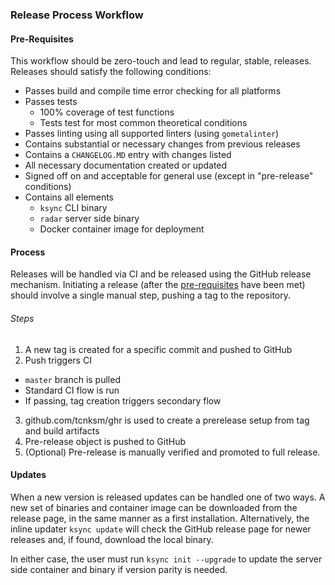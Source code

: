 ### Release Process Workflow

#### Pre-Requisites

This workflow should be zero-touch and lead to regular, stable, releases. Releases should satisfy the following conditions:

- Passes build and compile time error checking for all platforms
- Passes tests
  - 100% coverage of test functions
  - Tests test for most common theoretical conditions
- Passes linting using all supported linters (using `gometalinter`)
- Contains substantial or necessary changes from previous releases
- Contains a `CHANGELOG.MD` entry with changes listed
- All necessary documentation created or updated
- Signed off on and acceptable for general use (except in "pre-release" conditions)
- Contains all elements
  - `ksync` CLI binary
  - `radar` server side binary
  - Docker container image for deployment

#### Process
Releases will be handled via CI and be released using the GitHub release mechanism. Initiating a release (after the [pre-requisites](#pre-requisites) have been met) should involve a single manual step, pushing a tag to the repository.

###### Steps
1. A new tag is created for a specific commit and pushed to GitHub
2. Push triggers CI
  - `master` branch is pulled
  - Standard CI flow is run
  - If passing, tag creation triggers secondary flow
3. github.com/tcnksm/ghr is used to create a prerelease setup from tag and build artifacts
4. Pre-release object is pushed to GitHub
5. (Optional) Pre-release is manually verified and promoted to full release.

#### Updates
When a new version is released updates can be handled one of two ways. A new set of binaries and container image can be downloaded from the release page, in the same manner as a first installation. Alternatively, the inline updater `ksync update` will check the GitHub release page for newer releases and, if found, download the local binary.

In either case, the user must run `ksync init --upgrade` to update the server side container and binary if version parity is needed.

